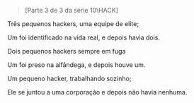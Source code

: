 >[Parte 3 de 3 da série 10\HACK]

Três pequenos hackers, uma equipe de elite;

Um foi identificado na vida real, e depois havia dois.

Dois pequenos hackers sempre em fuga

Um foi preso na alfândega, e depois houve um.

Um pequeno hacker, trabalhando sozinho;

Ele se juntou a uma corporação e depois não havia nenhuma.